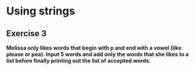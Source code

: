 # Using strings
## Exercise 3

**Melissa only likes words that begin with p and end with a vowel (like please or pea). Input 5 words and add only the words that she likes to a list before finally printing out the list of accepted words.**